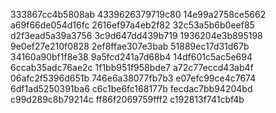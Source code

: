 333867cc4b5808ab
4339626379719c80
14e99a2758ce5662
a69f66de054d16fc
2616ef97a4eb2f82
32c53a5b6b0eef85
d2f3ead5a39a3756
3c9d647dd439b719
1936204e3b895198
9e0ef27e210f0828
2ef8ffae307e3bab
51889ec17d31d67b
34160a90bf1f8e38
9a5fcd241a7d68b4
14df601c5ac5e694
6ccab35adc76ae2c
1f1bb951f958bde7
a72c77eccd43ab4f
06afc2f5396d651b
746e6a38077fb7b3
e07efc99ce4c7674
6df1ad5250391ba6
c6c1be6fc168177b
fecdac7bb94204bd
c99d289c8b79214c
ff86f2069759fff2
c192813f741cbf4b
